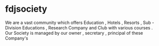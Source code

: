 # fdjsociety
We are a vast community which offers Education , Hotels , Resorts , Sub - Division Educations , Research Company and  Club with various courses . Our Society is managed by our owner , secretary , principal of these Company's   
